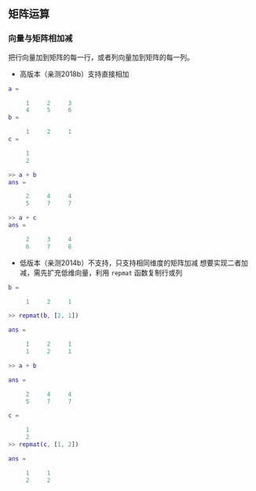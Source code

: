 ## 矩阵运算

### 向量与矩阵相加减

把行向量加到矩阵的每一行，或者列向量加到矩阵的每一列。

- 高版本（亲测2018b）支持直接相加
```matlab
a =

     1     2     3
     4     5     6
b =

     1     2     1
c =

     1
     2

>> a + b
ans =

     2     4     4
     5     7     7

>> a + c
ans =

     2     3     4
     6     7     8
```

- 低版本（亲测2014b）不支持，只支持相同维度的矩阵加减
想要实现二者加减，需先扩充低维向量，利用 `repmat` 函数复制行或列
```matlab
b =

     1     2     1

>> repmat(b, [2, 1])

ans =

     1     2     1
     1     2     1

>> a + b

ans =

     2     4     4
     5     7     7

c =

     1
     2
>> repmat(c, [1, 2])

ans =

     1     1
     2     2
```